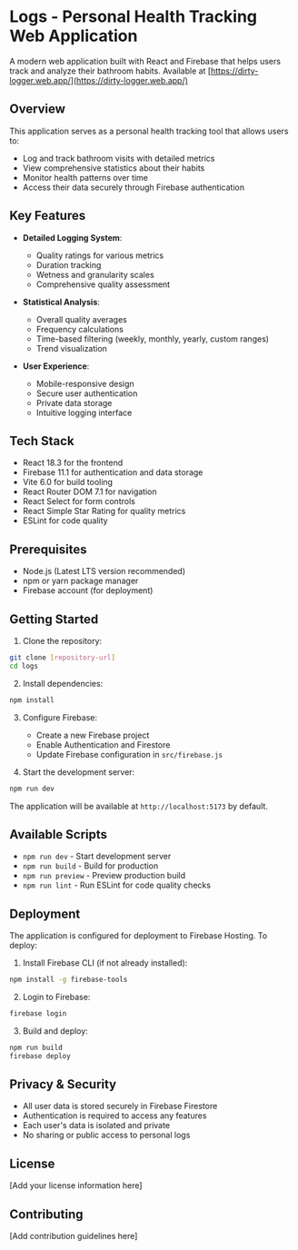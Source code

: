 # Logs - Personal Health Tracking Web Application

A modern web application built with React and Firebase that helps users track and analyze their bathroom habits. Available at [https://dirty-logger.web.app/](https://dirty-logger.web.app/)

## Overview

This application serves as a personal health tracking tool that allows users to:
- Log and track bathroom visits with detailed metrics
- View comprehensive statistics about their habits
- Monitor health patterns over time
- Access their data securely through Firebase authentication

## Key Features

- **Detailed Logging System**:
  - Quality ratings for various metrics
  - Duration tracking
  - Wetness and granularity scales
  - Comprehensive quality assessment

- **Statistical Analysis**:
  - Overall quality averages
  - Frequency calculations
  - Time-based filtering (weekly, monthly, yearly, custom ranges)
  - Trend visualization

- **User Experience**:
  - Mobile-responsive design
  - Secure user authentication
  - Private data storage
  - Intuitive logging interface

## Tech Stack

- React 18.3 for the frontend
- Firebase 11.1 for authentication and data storage
- Vite 6.0 for build tooling
- React Router DOM 7.1 for navigation
- React Select for form controls
- React Simple Star Rating for quality metrics
- ESLint for code quality

## Prerequisites

- Node.js (Latest LTS version recommended)
- npm or yarn package manager
- Firebase account (for deployment)

## Getting Started

1. Clone the repository:
```bash
git clone [repository-url]
cd logs
```

2. Install dependencies:
```bash
npm install
```

3. Configure Firebase:
   - Create a new Firebase project
   - Enable Authentication and Firestore
   - Update Firebase configuration in `src/firebase.js`

4. Start the development server:
```bash
npm run dev
```

The application will be available at `http://localhost:5173` by default.

## Available Scripts

- `npm run dev` - Start development server
- `npm run build` - Build for production
- `npm run preview` - Preview production build
- `npm run lint` - Run ESLint for code quality checks

## Deployment

The application is configured for deployment to Firebase Hosting. To deploy:

1. Install Firebase CLI (if not already installed):
```bash
npm install -g firebase-tools
```

2. Login to Firebase:
```bash
firebase login
```

3. Build and deploy:
```bash
npm run build
firebase deploy
```

## Privacy & Security

- All user data is stored securely in Firebase Firestore
- Authentication is required to access any features
- Each user's data is isolated and private
- No sharing or public access to personal logs

## License

[Add your license information here]

## Contributing

[Add contribution guidelines here]
